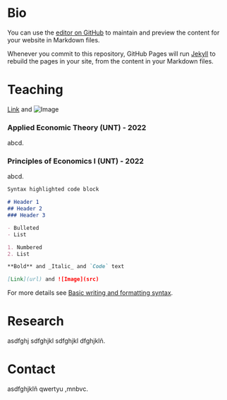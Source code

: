 # **Bio**

You can use the [editor on GitHub](https://github.com/edwinparillo/edwinparillo.github.io/edit/main/index.md) to maintain and preview the content for your website in Markdown files.

Whenever you commit to this repository, GitHub Pages will run [Jekyll](https://jekyllrb.com/) to rebuild the pages in your site, from the content in your Markdown files.

# **Teaching**
[Link]([url](https://econtopia.gr/wp-content/uploads/2016/12/Cover-%CE%BF%CE%B9%CE%BA-%CF%80%CE%B1%CE%B9%CE%B4%CE%B5%CE%AF%CE%B1.png)) and ![Image](src)
### Applied Economic Theory (UNT) - 2022
abcd.
### Principles of Economics I (UNT) - 2022
abcd.

```markdown
Syntax highlighted code block

# Header 1
## Header 2
### Header 3

- Bulleted
- List

1. Numbered
2. List

**Bold** and _Italic_ and `Code` text

[Link](url) and ![Image](src)
```

For more details see [Basic writing and formatting syntax](https://docs.github.com/en/github/writing-on-github/getting-started-with-writing-and-formatting-on-github/basic-writing-and-formatting-syntax).

# **Research**

asdfghj
sdfghjkl
sdfghjkl
dfghjklñ.

# **Contact**

asdfghjklñ
qwertyu
,mnbvc.
